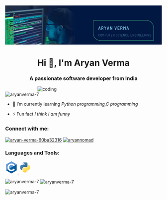 ![logo](https://github.com/aryanverma-7/aryanverma-7/blob/main/BANNER.jpg)
<h1 align="center">Hi 👋, I'm Aryan Verma</h1>
<h3 align="center">A passionate software developer from India</h3>
<img align="right"alt="coding"width="400"src="https://images.squarespace-cdn.com/content/v1/5769fc401b631bab1addb2ab/1541580611624-TE64QGKRJG8SWAIUS7NS/coding-freak.gif">
<p align="left"> <img src="https://komarev.com/ghpvc/?username=aryanverma-7&label=Profile%20views&color=0e75b6&style=flat" alt="aryanverma-7" /> </p>

- 🌱 I’m currently learning *Python programming,C programming*

- ⚡ Fun fact *I think I am funny*

<h3 align="left">Connect with me:</h3>
<p align="left">
<a href="https://linkedin.com/in/aryan-verma" target="blank"><img align="center" src="https://raw.githubusercontent.com/rahuldkjain/github-profile-readme-generator/master/src/images/icons/Social/linked-in-alt.svg" alt="aryan-verma-60ba32316" height="30" width="40" /></a>
<a href="https://instagram.com/aryannomad" target="blank"><img align="center" src="https://raw.githubusercontent.com/rahuldkjain/github-profile-readme-generator/master/src/images/icons/Social/instagram.svg" alt="aryannomad" height="30" width="40" /></a>
</p>

<h3 align="left">Languages and Tools:</h3>
<p align="left"> <a href="https://www.cprogramming.com/" target="_blank" rel="noreferrer"> <img src="https://raw.githubusercontent.com/devicons/devicon/master/icons/c/c-original.svg" alt="c" width="40" height="40"/> </a> <a href="https://www.python.org" target="_blank" rel="noreferrer"> <img src="https://raw.githubusercontent.com/devicons/devicon/master/icons/python/python-original.svg" alt="python" width="40" height="40"/> </a> </p>

<p><img align="left" src="https://github-readme-stats.vercel.app/api/top-langs?username=aryanverma-7&show_icons=true&locale=en&layout=compact" alt="aryanverma-7" /></p>

<p>&nbsp;<img align="center" src="https://github-readme-stats.vercel.app/api?username=aryanverma-7&show_icons=true&locale=en" alt="aryanverma-7" /></p>

<p><img align="center" src="https://github-readme-streak-stats.herokuapp.com/?user=aryanverma-7&" alt="aryanverma-7" /></p>
